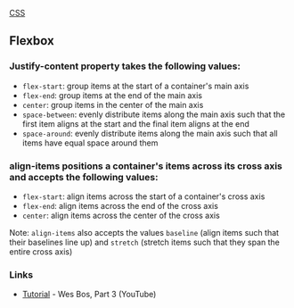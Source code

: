 [CSS](CSS.md)

## Flexbox

### Justify-content property takes the following values:
- `flex-start`: group items at the start of a container's main axis
- `flex-end`: group items at the end of the main axis
- `center`: group items in the center of the main axis
- `space-between`: evenly distribute items along the main axis such that the first item aligns at the start and the final item aligns at the end
- `space-around`: evenly distribute items along the main axis such that all items have equal space around them

### align-items positions a container's items across its cross axis and accepts the following values:
- `flex-start`: align items across the start of a container's cross axis
- `flex-end`: align items across the end of the cross axis
- `center`: align items across the center of the cross axis

Note: `align-items` also accepts the values `baseline` (align items such that their baselines line up) and `stretch` (stretch items such that they span the entire cross axis)

### Links

- [Tutorial](https://www.youtube.com/watch?v=_vEjcueG3zY&list=PLu8EoSxDXHP7xj_y6NIAhy0wuCd4uVdid#t=245.086938) - Wes Bos, Part 3 (YouTube)
